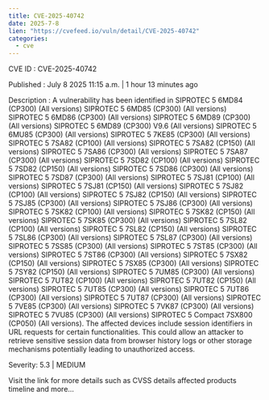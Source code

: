 ```yaml
--- 
title: CVE-2025-40742
date: 2025-7-8
lien: "https://cvefeed.io/vuln/detail/CVE-2025-40742"
categories:
  - cve
---
```


CVE ID : CVE-2025-40742

Published :  July 8
2025
11:15 a.m. | 1 hour
13 minutes ago

Description : A vulnerability has been identified in SIPROTEC 5 6MD84 (CP300) (All versions)
SIPROTEC 5 6MD85 (CP300) (All versions)
SIPROTEC 5 6MD86 (CP300) (All versions)
SIPROTEC 5 6MD89 (CP300) (All versions)
SIPROTEC 5 6MD89 (CP300) V9.6 (All versions)
SIPROTEC 5 6MU85 (CP300) (All versions)
SIPROTEC 5 7KE85 (CP300) (All versions)
SIPROTEC 5 7SA82 (CP100) (All versions)
SIPROTEC 5 7SA82 (CP150) (All versions)
SIPROTEC 5 7SA86 (CP300) (All versions)
SIPROTEC 5 7SA87 (CP300) (All versions)
SIPROTEC 5 7SD82 (CP100) (All versions)
SIPROTEC 5 7SD82 (CP150) (All versions)
SIPROTEC 5 7SD86 (CP300) (All versions)
SIPROTEC 5 7SD87 (CP300) (All versions)
SIPROTEC 5 7SJ81 (CP100) (All versions)
SIPROTEC 5 7SJ81 (CP150) (All versions)
SIPROTEC 5 7SJ82 (CP100) (All versions)
SIPROTEC 5 7SJ82 (CP150) (All versions)
SIPROTEC 5 7SJ85 (CP300) (All versions)
SIPROTEC 5 7SJ86 (CP300) (All versions)
SIPROTEC 5 7SK82 (CP100) (All versions)
SIPROTEC 5 7SK82 (CP150) (All versions)
SIPROTEC 5 7SK85 (CP300) (All versions)
SIPROTEC 5 7SL82 (CP100) (All versions)
SIPROTEC 5 7SL82 (CP150) (All versions)
SIPROTEC 5 7SL86 (CP300) (All versions)
SIPROTEC 5 7SL87 (CP300) (All versions)
SIPROTEC 5 7SS85 (CP300) (All versions)
SIPROTEC 5 7ST85 (CP300) (All versions)
SIPROTEC 5 7ST86 (CP300) (All versions)
SIPROTEC 5 7SX82 (CP150) (All versions)
SIPROTEC 5 7SX85 (CP300) (All versions)
SIPROTEC 5 7SY82 (CP150) (All versions)
SIPROTEC 5 7UM85 (CP300) (All versions)
SIPROTEC 5 7UT82 (CP100) (All versions)
SIPROTEC 5 7UT82 (CP150) (All versions)
SIPROTEC 5 7UT85 (CP300) (All versions)
SIPROTEC 5 7UT86 (CP300) (All versions)
SIPROTEC 5 7UT87 (CP300) (All versions)
SIPROTEC 5 7VE85 (CP300) (All versions)
SIPROTEC 5 7VK87 (CP300) (All versions)
SIPROTEC 5 7VU85 (CP300) (All versions)
SIPROTEC 5 Compact 7SX800 (CP050) (All versions). The affected devices include session identifiers in URL requests for certain functionalities. This could allow an attacker to retrieve sensitive session data from browser history
logs
or other storage mechanisms
potentially leading to unauthorized access.

Severity: 5.3 | MEDIUM

Visit the link for more details
such as CVSS details
affected products
timeline
and more...
